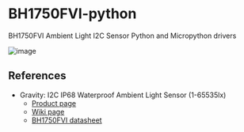 # BH1750FVI-python
BH1750FVI Ambient Light I2C Sensor Python and Micropython drivers

![image](https://github.com/user-attachments/assets/dc8ebf88-595a-4cda-bf0f-ed0008698b77)

## References
- Gravity: I2C IP68 Waterproof Ambient Light Sensor (1-65535lx)
  - [Product page](https://www.dfrobot.com/product-2664.html)
  - [Wiki page](https://wiki.dfrobot.com/SKU_SEN0562_Gravity_I2C_Waterproof_Ambient_Light_Sensor_1_65535lx)
  - [BH1750FVI datasheet](https://dfimg.dfrobot.com/5ea64bf6cf1d8c7738ad2881/wiki/1c632d35087ba5d4058a2e42e3d963fd.PDF)

